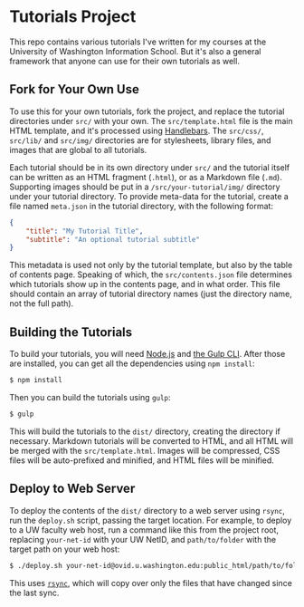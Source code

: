 # Tutorials Project

This repo contains various tutorials I've written for my courses at the University of Washington Information School. But it's also a general framework that anyone can use for their own tutorials as well.

## Fork for Your Own Use

To use this for your own tutorials, fork the project, and replace the tutorial directories under `src/` with your own. The `src/template.html` file is the main HTML template, and it's processed using [Handlebars](http://handlebarsjs.com/). The `src/css/`, `src/lib/` and `src/img/` directories are for stylesheets, library files, and images that are global to all tutorials.

Each tutorial should be in its own directory under `src/` and the tutorial itself can be written as an HTML fragment (`.html`), or as a Markdown file (`.md`). Supporting images should be put in a `/src/your-tutorial/img/` directory under your tutorial directory. To provide meta-data for the tutorial, create a file named `meta.json` in the tutorial directory, with the following format:

```json
{
    "title": "My Tutorial Title",
    "subtitle": "An optional tutorial subtitle"
}
```

This metadata is used not only by the tutorial template, but also by the table of contents page. Speaking of which, the `src/contents.json` file determines which tutorials show up in the contents page, and in what order. This file should contain an array of tutorial directory names (just the directory name, not the full path).

## Building the Tutorials

To build your tutorials, you will need [Node.js](https://nodejs.org/en/download/) and [the Gulp CLI](https://github.com/gulpjs/gulp/blob/master/docs/getting-started.md). After those are installed, you can get all the dependencies using `npm install`:

```bash
$ npm install
```

Then you can build the tutorials using `gulp`:

```bash
$ gulp
```

This will build the tutorials to the `dist/` directory, creating the directory if necessary. Markdown tutorials will be converted to HTML, and all HTML will be merged with the `src/template.html`. Images will be compressed, CSS files will be auto-prefixed and minified, and HTML files will be minified.

## Deploy to Web Server

To deploy the contents of the `dist/` directory to a web server using `rsync`, run the `deploy.sh` script, passing the target location. For example, to deploy to a UW faculty web host, run a command like this from the project root, replacing `your-net-id` with your UW NetID, and `path/to/folder` with the target path on your web host:

```bash
$ ./deploy.sh your-net-id@ovid.u.washington.edu:public_html/path/to/folder
```

This uses [`rsync`](http://linux.die.net/man/1/rsync), which will copy over only the files that have changed since the last sync.
